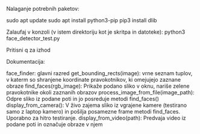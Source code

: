 Nalaganje potrebnih paketov:

sudo apt update
sudo apt install python3-pip
pip3 install dlib


Zalaufaj v konzoli (v istem direktoriju kot je skritpa in datoteke): python3 face_detector_test.py

Pritisni q za izhod



Dokumentacija:

face_finder: glavni razred
  get_bounding_rects(image): vrne seznam tuplov, v katerm so shranjene koordinate pravokotnikov, ki omejujejo zaznane obraze
  find_faces(rgb_image): Prikaže podano sliko v oknu, nariše zelene pravokotnike okoli zaznanih obrazov
  process_image_from_file(image_path): Odpre sliko iz podane poti in jo posreduje metodi find_faces()
  display_from_camera(): V živo zajema sliko iz vgrajene kamere (testirano samo z laptop kamero) in pošilja posamezne frame metodi find_faces. Uporabno za hitro testiranje.
  display_from_video(path): Predvaja video iz podane poti in označuje obraze v njem 

